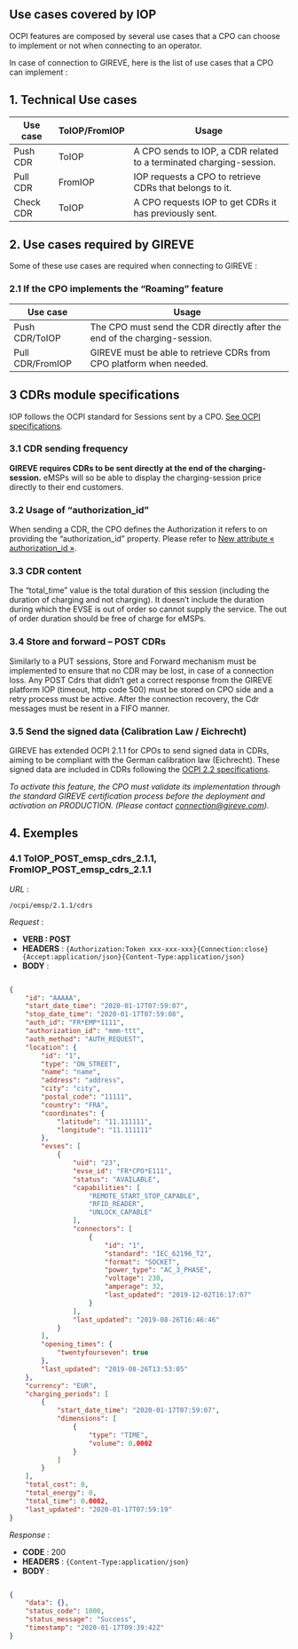 ## Use cases covered by IOP

OCPI features are composed by several use cases that a CPO can choose to implement or not when connecting to an operator.

In case of connection to GIREVE, here is the list of use cases that a CPO can implement :

## 1. Technical Use cases

| Use case | ToIOP/FromIOP | Usage |
| ----------- | ----------- | ----------- |
| Push CDR | ToIOP | A CPO sends to IOP, a CDR related to a terminated charging-session. |
| Pull CDR | FromIOP | IOP requests a CPO to retrieve CDRs that belongs to it. |
| Check CDR | ToIOP | A CPO requests IOP to get CDRs it has previously sent. |

## 2. Use cases required by GIREVE

Some of these use cases are required when connecting to GIREVE :

### 2.1 If the CPO implements the “Roaming” feature

| Use case | Usage |
| ----------- | ----------- |
| Push CDR/ToIOP | The CPO must send the CDR directly after the end of the charging-session. |
| Pull CDR/FromIOP | GIREVE must be able to retrieve CDRs from CPO platform when needed. |

## 3 CDRs module specifications

IOP follows the OCPI standard for Sessions sent by a CPO. [See OCPI specifications](https://github.com/ocpi/ocpi/blob/release-2.1.1-bugfixes/mod_cdrs.md).

### 3.1 CDR sending frequency

**GIREVE requires CDRs to be sent directly at the end of the charging-session.**
eMSPs will so be able to display the charging-session price directly to their end customers.

### 3.2 Usage of “authorization_id”

When sending a CDR, the CPO defines the Authorization it refers to on providing the “authorization_id” property. Please refer to [New attribute « authorization_id »](checkup_edits.md).

### 3.3 CDR content

The “total_time” value is the total duration of this session (including the duration of charging and not charging).
It doesn’t include the duration during which the EVSE is out of order so cannot supply the service. 
The out of order duration should be free of charge for eMSPs.

### 3.4 Store and forward – POST CDRs

Similarly to a PUT sessions, Store and Forward mechanism must be implemented to ensure that no CDR may be lost, in case of a connection loss. 
Any POST Cdrs that didn’t get a correct response from the GIREVE platform IOP (timeout, http code 500) must be stored on CPO side and a retry process must be active. After the connection recovery, the Cdr messages must be resent in a FIFO manner.

### 3.5 Send the signed data (Calibration Law / Eichrecht)

GIREVE has extended OCPI 2.1.1 for CPOs to send signed data in CDRs, aiming to be compliant with the German calibration law (Eichrecht).
These signed data are included in CDRs following the [OCPI 2.2 specifications](https://github.com/ocpi/ocpi/blob/master/mod_cdrs.asciidoc#mod_cdrs_signed_data_class).

*To activate this feature, the CPO must validate its implementation through the standard GIREVE certification process before the deployment and activation on PRODUCTION. (Please contact connection@gireve.com).*

## 4. Exemples

### 4.1 ToIOP_POST_emsp_cdrs_2.1.1, FromIOP_POST_emsp_cdrs_2.1.1

*URL* :

`/ocpi/emsp/2.1.1/cdrs`

*Request* :

- **VERB : POST**
- **HEADERS** : `{Authorization:Token xxx-xxx-xxx}{Connection:close}{Accept:application/json}{Content-Type:application/json}`
- **BODY** :
```json

{
    "id": "AAAAA",
    "start_date_time": "2020-01-17T07:59:07",
    "stop_date_time": "2020-01-17T07:59:08",
    "auth_id": "FR*EMP*1111",
    "authorization_id": "mmm-ttt",
    "auth_method": "AUTH_REQUEST",
    "location": {
        "id": "1",
        "type": "ON_STREET",
        "name": "name",
        "address": "address",
        "city": "city",
        "postal_code": "11111",
        "country": "FRA",
        "coordinates": {
            "latitude": "11.111111",
            "longitude": "11.111111"
        },
        "evses": [
            {
                "uid": "23",
                "evse_id": "FR*CPO*E111",
                "status": "AVAILABLE",
                "capabilities": [
                    "REMOTE_START_STOP_CAPABLE",
                    "RFID_READER",
                    "UNLOCK_CAPABLE"
                ],
                "connectors": [
                    {
                        "id": "1",
                        "standard": "IEC_62196_T2",
                        "format": "SOCKET",
                        "power_type": "AC_3_PHASE",
                        "voltage": 230,
                        "amperage": 32,
                        "last_updated": "2019-12-02T16:17:07"
                    }
                ],
                "last_updated": "2019-08-26T16:46:46"
            }
        ],
        "opening_times": {
            "twentyfourseven": true
        },
        "last_updated": "2019-08-26T13:53:05"
    },
    "currency": "EUR",
    "charging_periods": [
        {
            "start_date_time": "2020-01-17T07:59:07",
            "dimensions": [
                {
                    "type": "TIME",
                    "volume": 0.0002
                }
            ]
        }
    ],
    "total_cost": 0,
    "total_energy": 0,
    "total_time": 0.0002,
    "last_updated": "2020-01-17T07:59:19"
}

```

*Response* :

- **CODE** : 200
- **HEADERS** : `{Content-Type:application/json}`
- **BODY** :  
```json

{
    "data": {},
    "status_code": 1000,
    "status_message": "Success",
    "timestamp": "2020-01-17T09:39:42Z"
}
```
